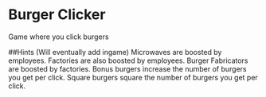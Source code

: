 # Burger Clicker
Game where you click burgers

##Hints (Will eventually add ingame)
Microwaves are boosted by employees.
Factories are also boosted by employees.
Burger Fabricators are boosted by factories.
Bonus burgers increase the number of burgers you get per click.
Square burgers square the number of burgers you get per click.